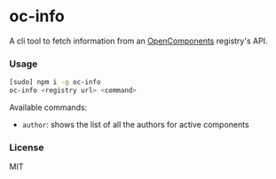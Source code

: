 oc-info
=======

A cli tool to fetch information from an [OpenComponents](https://github.com/opentable/oc) registry's API.

### Usage

```sh
[sudo] npm i -g oc-info
oc-info <registry url> <command>
```

Available commands:

* `author`: shows the list of all the authors for active components

### License

MIT
